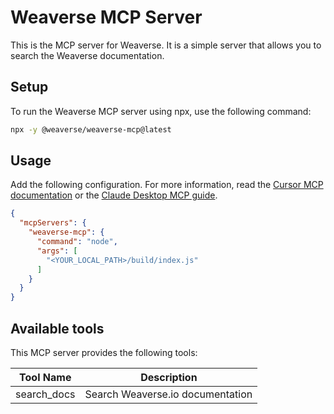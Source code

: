 # Weaverse MCP Server

This is the MCP server for Weaverse. It is a simple server that allows you to search the Weaverse documentation.

## Setup

To run the Weaverse MCP server using npx, use the following command:

```bash
npx -y @weaverse/weaverse-mcp@latest
```


## Usage


Add the following configuration. For more information, read the [Cursor MCP documentation](https://docs.cursor.com/context/model-context-protocol) or the [Claude Desktop MCP guide](https://modelcontextprotocol.io/quickstart/user).

```json
{
  "mcpServers": {
    "weaverse-mcp": {
      "command": "node",
      "args": [
        "<YOUR_LOCAL_PATH>/build/index.js"
      ]
    }
  }
}
```

## Available tools

This MCP server provides the following tools:

| Tool Name               | Description                                    |
| ----------------------- | ---------------------------------------------- |
| search_docs             | Search Weaverse.io documentation               |